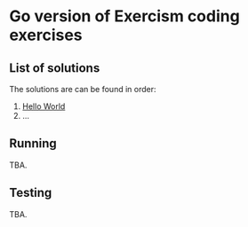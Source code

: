 # Go version of Exercism coding exercises

## List of solutions

The solutions are can be found in order:

1. [Hello World]
2. ...

## Running

TBA.

## Testing

TBA.

[Hello World]: https://github.com/zafatar/exercism-go/tree/development/hello-world
